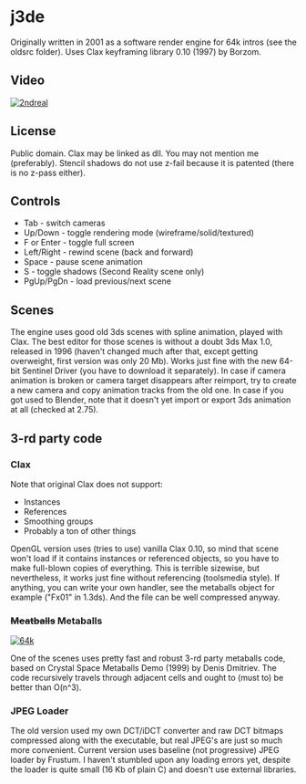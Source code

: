 # j3de

Originally written in 2001 as a software render engine for 64k intros (see the oldsrc folder).
Uses Clax keyframing library 0.10 (1997) by Borzom.

## Video

[![2ndreal](http://img.youtube.com/vi/81AnuDFmbEM/0.jpg)](https://www.youtube.com/watch?v=81AnuDFmbEM)

## License

Public domain. Clax may be linked as dll. You may not mention me (preferably).
Stencil shadows do not use z-fail because it is patented (there is no z-pass either).

## Controls

* Tab - switch cameras
* Up/Down - toggle rendering mode (wireframe/solid/textured)
* F or Enter - toggle full screen
* Left/Right - rewind scene (back and forward)
* Space - pause scene animation
* S - toggle shadows (Second Reality scene only)
* PgUp/PgDn - load previous/next scene


## Scenes

The engine uses good old 3ds scenes with spline animation, played with Clax. The best editor for those scenes is without a doubt
3ds Max 1.0, released in 1996 (haven't changed much after that, except getting overweight, first version was only 20 Mb).
Works just fine with the new 64-bit Sentinel Driver (you have to download it separately).
In case if camera animation is broken or camera target disappears after reimport, try to create a new camera and copy animation tracks from the old one.
In case if you got used to Blender, note that it doesn't yet import or export 3ds animation at all (checked at 2.75).


## 3-rd party code

### Clax

Note that original Clax does not support:

* Instances
* References
* Smoothing groups
* Probably a ton of other things

OpenGL version uses (tries to use) vanilla Clax 0.10, so mind that scene won't load if it contains
instances or referenced objects, so you have to make full-blown copies of everything.
This is terrible sizewise, but nevertheless, it works just fine without referencing (toolsmedia style).
If anything, you can write your own handler, see the metaballs object for example ("Fx01" in 1.3ds).
And the file can be well compressed anyway.

### ~~Meatballs~~ Metaballs

[![64k](http://img.youtube.com/vi/DElcgXfELWg/hqdefault.jpg)](https://www.youtube.com/watch?v=DElcgXfELWg)

One of the scenes uses pretty fast and robust 3-rd party metaballs code,
based on Crystal Space Metaballs Demo (1999) by Denis Dmitriev.
The code recursively travels through adjacent cells and ought to (must to) be better than O(n^3).

### JPEG Loader

The old version used my own DCT/iDCT converter and raw DCT bitmaps compressed along with the executable,
but real JPEG's are just so much more convenient.
Current version uses baseline (not progressive) JPEG loader by Frustum.
I haven't stumbled upon any loading errors yet, despite the loader is quite small
(16 Kb of plain C) and doesn't use external libraries.

